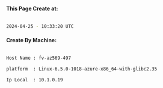 
   
#### This Page Create at:

```bash

2024-04-25 - 10:33:20 UTC

```

#### Create By Machine:

```bash

Host Name : fv-az569-497

platform  : Linux-6.5.0-1018-azure-x86_64-with-glibc2.35

Ip Local  : 10.1.0.19

```

